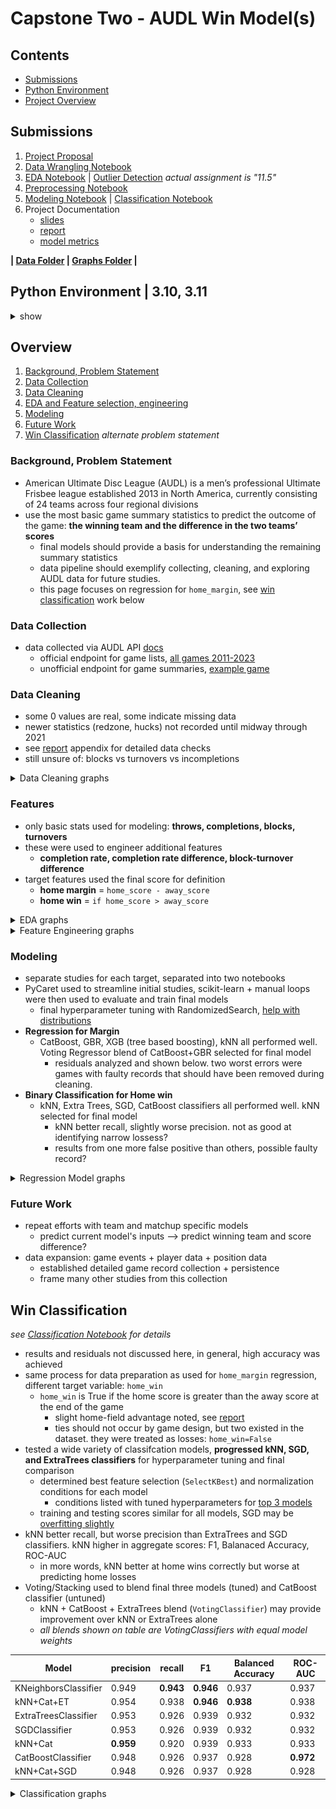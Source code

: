 # Capstone Two - AUDL Win Model(s)

## Contents

 - [Submissions](#Submissions)
 - [Python Environment](#python-environment--310-311)
 - [Project Overview](#Overview)

## Submissions

 1. [Project Proposal](./7.1_Project%20Proposal.pdf)
 2. [Data Wrangling Notebook](./7.6_Wrangling.ipynb)
 3. [EDA Notebook](./11.6_EDA.ipynb)  | [Outlier Detection](./11.6_EDA_outlier-detection.ipynb) *actual assignment is "11.5"*
 4. [Preprocessing Notebook](./16.3_Preprocessing-Training.ipynb)
 5. [Modeling Notebook](./18.3_Modeling.ipynb) | [Classification Notebook](./18.3_Modeling_Classification.ipynb)
 6. Project Documentation
	- [slides](./slides.pdf)
	- [report](./report.pdf)
	- [model metrics](./final_model_info.csv)
   
**| [Data Folder](./data/) | [Graphs Folder](./graphs/) |**

## Python Environment | 3.10, 3.11

<details><summary>show</summary>

**Packages**
 - pandas 
 - numpy
 - requests
 - scikit-learn
 - catboost
 - xgboost
 - lightgbm
 - scipy
 - matplotlib
 - seaborn
 - plotly
 - pyarraow
 - tqdm
 - *separate environment used for PyCaret*
   - [pycaret_requirements](./pycaret_requirements.txt) for list of packages installed in my venv for Pycaret
   - fresh installation without requirements file recommended

</details>

 
   
## Overview

 1. [Background, Problem Statement](#background-problem-statement)
 2. [Data Collection](#data-collection)
 3. [Data Cleaning](#data-cleaning)
 4. [EDA and Feature selection, engineering](#features)
 5. [Modeling](#modeling)
 6. [Future Work](#future-work)
 7. [Win Classification](#win-classification) *alternate problem statement*

### Background, Problem Statement
 - American Ultimate Disc League (AUDL) is a men’s professional Ultimate Frisbee league established 2013 in North America, currently consisting of 24 teams across four regional divisions
 - use the most basic game summary statistics to predict the outcome of the game: **the winning team and the difference in the two teams’ scores**
   - final models should provide a basis for understanding the remaining summary statistics
   - data pipeline should exemplify collecting, cleaning, and exploring AUDL data for future studies.
   - this page focuses on regression for `home_margin`, see [win classification]() work below
   
### Data Collection
 - data collected via AUDL API [docs](https://www.docs.audlstats.com/)
   - official endpoint for game lists, [all games 2011-2023](https://www.backend.audlstats.com/api/v1/games?date=2011:2023)
   - unofficial endpoint for game summaries, [example game](https://www.backend.audlstats.com/web-api/game-stats?gameID=2023-05-19-LA-SLC)
   
### Data Cleaning
 - some 0 values are real, some indicate missing data 
 - newer statistics (redzone, hucks) not recorded until midway through 2021
 - see [report](./report.pdf) appendix for detailed data checks
 - still unsure of: blocks vs turnovers vs incompletions

<details><summary>Data Cleaning graphs</summary>

<br>**Feature Distributions after data collection**<br>
![Initial](/Capstone%20Two/graphs/data_cleaning/initial_distributions.png "Feature distributions after data collection") 
<br>**Feature Distributions after data cleaning**<br>
![Final](/Capstone%20Two/graphs/data_cleaning/clean_1_distributions.png "Feature distributions after data cleaning") 

</details>
 
### Features
 - only basic stats used for modeling: **throws, completions, blocks, turnovers**
 - these were used to engineer additional features
   - **completion rate, completion rate difference, block-turnover difference**
 - target features used the final score for definition
   - **home margin** = `home_score - away_score`
   - **home win** = `if home_score > away_score`
   
<details><summary>EDA graphs</summary>

<br>**Feature Distributions, relation to Home Margin**<br>
![Distribution, Margin](/Capstone%20Two/graphs/EDA/hist_vs_margin.png "Features vs home margin") 
<br>**Feature Distributions, relation to Home Win**<br>
![Distribution, Win](/Capstone%20Two/graphs/EDA/all_features_hist_vs_win.png "Features vs home win chance") 
<br>**Feature+Target Correlations**<br>
![Correlation](/Capstone%20Two/graphs/EDA/corr_heatmap.png "Correlation Heat Map") 

**Automated Outlier Detection**<br>
*see more thresholds and outlier detection based on PCA components in [folder](/Capstone%20Two/graphs/Outlier%20Detection)*

<br>**Isolation Forest**<br>
![Isolation Forest](/Capstone%20Two/graphs/Outlier%20Detection/engineered%20features/IsoForest_0.05.png "Isolation Forest - outlier detection") 
<br>**Local Outlier Factor**<br>
![Local Outlier Factor](/Capstone%20Two/graphs/Outlier%20Detection/engineered%20features/LocalOutlierFactor_0.05.png "Local Outlier Factor - outlier detection") 

</details>

<details><summary>Feature Engineering graphs</summary>

*completion rate example*

`completion rate = completions / throws`

`completion rate difference` = `home completion rate` - `away completion rate`

<br>**Completion Rate Distributions**<br>
![Completion Rate Difference](/Capstone%20Two/graphs/EDA/feature%20engineering/distributions_2.png "completion rate difference more normally distributed than either rate itself") 
<br>**Away vs Home completion rate, colored by Home Margin**<br>
![Distribution, Win](/Capstone%20Two/graphs/EDA/feature%20engineering/comp_rate_study.png "completion rates trend slightly with margin") 
<br>**Completion Rate Difference vs Home Margin**<br>
![Correlation](/Capstone%20Two/graphs/EDA/feature%20engineering/comp_rate_diff-vs-margin.png "completion rate difference more clearly defined relationship with margin") 

*see also: `block turnover difference`*
 - [distributions](/Capstone%20Two/graphs/EDA/feature%20engineering/distributions_1.png)
   - home/away blocks are added to away/home turnovers to get a total for a given team (`block turnover`'s), rates are the total / number of points played.
 - [individual vs margin](/Capstone%20Two/graphs/EDA/feature%20engineering/turnover_rates.png), [difference vs margin](/Capstone%20Two/graphs/EDA/feature%20engineering/block_turnover_diff-vs-margin.png)
   - as shown above, the difference between the two teams correlates more strongly to `home margin` than either itself


</details>

### Modeling
 - separate studies for each target, separated into two notebooks
 - PyCaret used to streamline initial studies, scikit-learn + manual loops were then used to evaluate and train final models
   - final hyperparameter tuning with RandomizedSearch, [help with distributions](https://nbpub.pythonanywhere.com/)
 - **Regression for Margin**
   - CatBoost, GBR, XGB (tree based boosting), kNN all performed well. Voting Regressor blend of CatBoost+GBR selected for final model
     - residuals analyzed and shown below. two worst errors were games with faulty records that should have been removed during cleaning.
 - **Binary Classification for Home win**
   - kNN, Extra Trees, SGD, CatBoost classifiers all performed well. kNN selected for final model
     - kNN better recall, slightly worse precision. not as good at identifying narrow lossess?
	 - results from one more false positive than others, possible faulty record?

<details><summary>Regression Model graphs</summary>

<br>**Tuned Model Selection**<br>
![model_selection](/Capstone%20Two/graphs/Model/model-selection_RMSE-vs-MAE.png "Model evaluation by RMSE, R2, MAE") 
<br>**Predicted vs Actual Home Margin**<br>
![residuals_1](/Capstone%20Two/graphs/Model/residual%20analysis/final_predicted-vs-actual.png "Predicted Home Margin vs Actual Home Margin") 
<br>**Feature Importance**<br>
![feature_importance](/Capstone%20Two/graphs/Model/feature_importance.png "Final model's component feature importances") 

</details>


### Future Work
 - repeat efforts with team and matchup specific models
   - predict current model's inputs --> predict winning team and score difference?
 - data expansion: game events + player data + position data 
   - established detailed game record collection + persistence
   - frame many other studies from this collection
 
 
## Win Classification 

*see [Classification Notebook](./18.3_Modeling_Classification.ipynb) for details*

 - results and residuals not discussed here, in general, high accuracy was achieved
 - same process for data preparation as used for `home_margin` regression, different target variable: `home_win`
   - `home_win` is True if the home score is greater than the away score at the end of the game
     - slight home-field advantage noted, see [report](./report.pdf)
	 - ties should not occur by game design, but two existed in the dataset. they were treated as losses: `home_win=False`
 - tested a wide variety of classifcation models, **progressed kNN, SGD, and ExtraTrees classifiers** for hyperparameter tuning and final comparison
   - determined best feature selection (`SelectKBest`) and normalization conditions for each model
     - conditions listed with tuned hyperparameters for [top 3 models](/Capstone%20Two/graphs/Model/classification/top_3_estimator_parameters.png)
   - training and testing scores similar for all models, SGD may be [overfitting slightly](/Capstone%20Two/graphs/Model/classification/selection/overfitting_check.png)
 - kNN better recall, but worse precision than ExtraTrees and SGD classifiers. kNN higher in aggregate scores: F1, Balanaced Accuracy, ROC-AUC
   - in more words, kNN better at home wins correctly but worse at predicting home losses
 - Voting/Stacking used to blend final three models (tuned) and CatBoost classifier (untuned)
   - kNN + CatBoost + ExtraTrees blend (`VotingClassifier`) may provide improvement over kNN or ExtraTrees alone
   - *all blends shown on table are VotingClassifiers with equal model weights*
   
   
| Model | precision | recall | F1 | Balanced Accuracy | ROC-AUC |
|-------|-----------|--------|----|-------------------|---------|
|KNeighborsClassifier|	0.949|	**0.943**|	**0.946**|	0.937	|0.937|
|kNN+Cat+ET|	0.954	|0.938	|**0.946**	|**0.938**| 0.938|
|ExtraTreesClassifier|	0.953|	0.926|	0.939|	0.932|	0.932|
|SGDClassifier	|0.953|	0.926	|0.939	|0.932	|0.932|
|kNN+Cat|	**0.959**|	0.920|	0.939	|0.933	|0.933|
|CatBoostClassifier|	0.948|	0.926	|0.937|	0.928|	**0.972** |
|kNN+Cat+SGD	|0.948	|0.926	|0.937	|0.928	|0.928|


<details><summary>Classification graphs</summary>

<br>**Model Selection 1**<br>
![classification_selection_1](/Capstone%20Two/graphs/Model/classification/selection/F1-vs-ROCAUC.png "Model selection: F1 vs ROC-AUC") 
<br>**Model Selection 2**<br>
![classification_selection_2](/Capstone%20Two/graphs/Model/classification/selection/recall-vs-precision.png "Model selection: Recall vs Precision") 
<br>**Top 3 classification models: SGD, kNN, ExtraTrees**<br>
![classification_top_1](/Capstone%20Two/graphs/Model/classification/ROC-curve.png "ROC curve") 
![classification_top_2](/Capstone%20Two/graphs/Model/classification/PR-curve.png "Precision-Recall curve") 
![classification_top_3](/Capstone%20Two/graphs/Model/classification/DET-curve.png "DET curve") 
![classification_top_4](/Capstone%20Two/graphs/Model/classification/Calibration-curve.png "Reliability diagrams for ET, kNN") 

*tuned model hyperparameters, note model-specific normalization and feature selection*

![classification_top_5](/Capstone%20Two/graphs/Model/classification/top_3_estimator_parameters.png "tuned model hyperparameters") 

[see more: confusion matrices, etc. . . ](/Capstone%20Two/graphs/Model/classification/)

</details>



